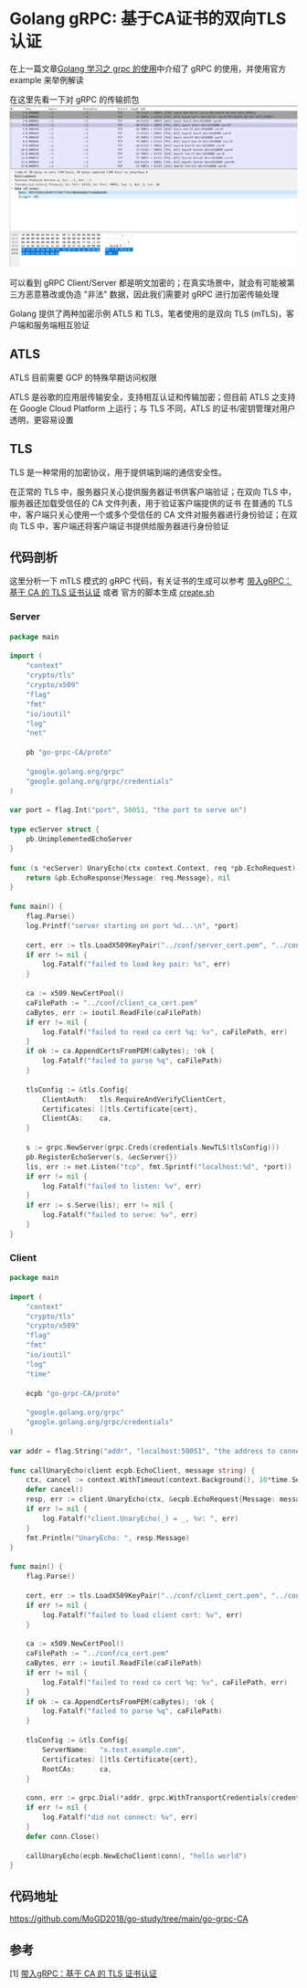 # Golang gRPC: 基于CA证书的双向TLS认证

在上一篇文章[Golang 学习之 grpc 的使用](https://blog.csdn.net/weixin_41335923/article/details/124115585)中介绍了 gRPC 的使用，并使用官方 example 来举例解读

在这里先看一下对 gRPC 的传输抓包
![gRPC-plaintext](./images/grpc-明文.png)

可以看到 gRPC Client/Server 都是明文加密的；在真实场景中，就会有可能被第三方恶意篡改或伪造 "非法" 数据，因此我们需要对 gRPC 进行加密传输处理

Golang 提供了两种加密示例 ATLS 和 TLS，笔者使用的是双向 TLS (mTLS)，客户端和服务端相互验证

## ATLS

ATLS 目前需要 GCP 的特殊早期访问权限

ATLS 是谷歌的应用层传输安全，支持相互认证和传输加密；但目前 ATLS 之支持在 Google Cloud Platform 上运行；与 TLS 不同，ATLS 的证书/密钥管理对用户透明，更容易设置

## TLS

TLS 是一种常用的加密协议，用于提供端到端的通信安全性。

在正常的 TLS 中，服务器只关心提供服务器证书供客户端验证；在双向 TLS 中，服务器还加载受信任的 CA 文件列表，用于验证客户端提供的证书
在普通的 TLS 中，客户端只关心使用一个或多个受信任的 CA 文件对服务器进行身份验证；在双向 TLS 中，客户端还将客户端证书提供给服务器进行身份验证

## 代码剖析

这里分析一下 mTLS 模式的 gRPC 代码，有关证书的生成可以参考 [带入gRPC：基于 CA 的 TLS 证书认证](https://segmentfault.com/a/1190000016601810) 或者 官方的脚本生成 [create.sh](https://github.com/grpc/grpc-go/blob/master/examples/data/x509/create.sh)

### Server

```go
package main

import (
	"context"
	"crypto/tls"
	"crypto/x509"
	"flag"
	"fmt"
	"io/ioutil"
	"log"
	"net"

	pb "go-grpc-CA/proto"

	"google.golang.org/grpc"
	"google.golang.org/grpc/credentials"
)

var port = flag.Int("port", 50051, "the port to serve on")

type ecServer struct {
	pb.UnimplementedEchoServer
}

func (s *ecServer) UnaryEcho(ctx context.Context, req *pb.EchoRequest) (*pb.EchoResponse, error) {
	return &pb.EchoResponse{Message: req.Message}, nil
}

func main() {
	flag.Parse()
	log.Printf("server starting on port %d...\n", *port)

	cert, err := tls.LoadX509KeyPair("../conf/server_cert.pem", "../conf/server_key.pem")
	if err != nil {
		log.Fatalf("failed to load key pair: %s", err)
	}

	ca := x509.NewCertPool()
	caFilePath := "../conf/client_ca_cert.pem"
	caBytes, err := ioutil.ReadFile(caFilePath)
	if err != nil {
		log.Fatalf("failed to read ca cert %q: %v", caFilePath, err)
	}
	if ok := ca.AppendCertsFromPEM(caBytes); !ok {
		log.Fatalf("failed to parse %q", caFilePath)
	}

	tlsConfig := &tls.Config{
		ClientAuth:   tls.RequireAndVerifyClientCert,
		Certificates: []tls.Certificate{cert},
		ClientCAs:    ca,
	}

	s := grpc.NewServer(grpc.Creds(credentials.NewTLS(tlsConfig)))
	pb.RegisterEchoServer(s, &ecServer{})
	lis, err := net.Listen("tcp", fmt.Sprintf("localhost:%d", *port))
	if err != nil {
		log.Fatalf("failed to listen: %v", err)
	}
	if err := s.Serve(lis); err != nil {
		log.Fatalf("failed to serve: %v", err)
	}
}
```

### Client

```go
package main

import (
	"context"
	"crypto/tls"
	"crypto/x509"
	"flag"
	"fmt"
	"io/ioutil"
	"log"
	"time"

	ecpb "go-grpc-CA/proto"

	"google.golang.org/grpc"
	"google.golang.org/grpc/credentials"
)

var addr = flag.String("addr", "localhost:50051", "the address to connect to")

func callUnaryEcho(client ecpb.EchoClient, message string) {
	ctx, cancel := context.WithTimeout(context.Background(), 10*time.Second)
	defer cancel()
	resp, err := client.UnaryEcho(ctx, &ecpb.EchoRequest{Message: message})
	if err != nil {
		log.Fatalf("client.UnaryEcho(_) = _, %v: ", err)
	}
	fmt.Println("UnaryEcho: ", resp.Message)
}

func main() {
	flag.Parse()

	cert, err := tls.LoadX509KeyPair("../conf/client_cert.pem", "../conf/client_key.pem")
	if err != nil {
		log.Fatalf("failed to load client cert: %v", err)
	}

	ca := x509.NewCertPool()
	caFilePath := "../conf/ca_cert.pem"
	caBytes, err := ioutil.ReadFile(caFilePath)
	if err != nil {
		log.Fatalf("failed to read ca cert %q: %v", caFilePath, err)
	}
	if ok := ca.AppendCertsFromPEM(caBytes); !ok {
		log.Fatalf("failed to parse %q", caFilePath)
	}

	tlsConfig := &tls.Config{
		ServerName:   "x.test.example.com",
		Certificates: []tls.Certificate{cert},
		RootCAs:      ca,
	}

	conn, err := grpc.Dial(*addr, grpc.WithTransportCredentials(credentials.NewTLS(tlsConfig)))
	if err != nil {
		log.Fatalf("did not connect: %v", err)
	}
	defer conn.Close()

	callUnaryEcho(ecpb.NewEchoClient(conn), "hello world")
}
```

## 代码地址
https://github.com/MoGD2018/go-study/tree/main/go-grpc-CA

## 参考
[1] [带入gRPC：基于 CA 的 TLS 证书认证](https://segmentfault.com/a/1190000016601810)